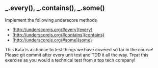 ## _.every(), _.contains(), _.some()

Implement the following underscore methods

- [http://underscorejs.org/#every](every)
- [http://underscorejs.org/#contains](contains)
- [http://underscorejs.org/#some](some)

This Kata is a chance to test things we have covered so far in the course!
Please git commit after every unit test and TDD it all the way.
Treat this exercise as you would a technical test from a top tech company! 
